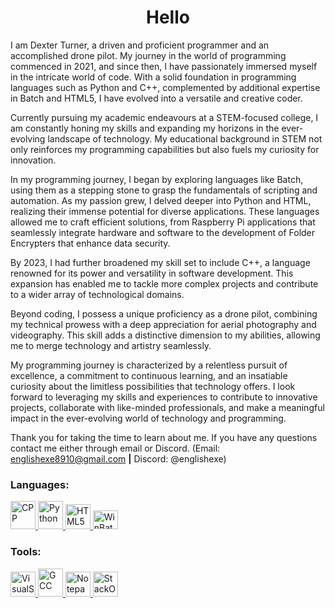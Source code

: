 <!-- Hello, this HTML document is very janky but works so I'm not going to change much, I hope you find my other repositories more interesting than this one! -->
<h1 align="center">Hello</h1>

<p align="left">
I am Dexter Turner, a driven and proficient programmer and an accomplished drone pilot. My journey in the world of programming commenced in 2021, and since then, I have passionately immersed myself in the intricate world of code. With a solid foundation in programming languages such as Python and C++, complemented by additional expertise in Batch and HTML5, I have evolved into a versatile and creative coder.

Currently pursuing my academic endeavours at a STEM-focused college, I am constantly honing my skills and expanding my horizons in the ever-evolving landscape of technology. My educational background in STEM not only reinforces my programming capabilities but also fuels my curiosity for innovation.

In my programming journey, I began by exploring languages like Batch, using them as a stepping stone to grasp the fundamentals of scripting and automation. As my passion grew, I delved deeper into Python and HTML, realizing their immense potential for diverse applications. These languages allowed me to craft efficient solutions, from Raspberry Pi applications that seamlessly integrate hardware and software to the development of Folder Encrypters that enhance data security.

By 2023, I had further broadened my skill set to include C++, a language renowned for its power and versatility in software development. This expansion has enabled me to tackle more complex projects and contribute to a wider array of technological domains.

Beyond coding, I possess a unique proficiency as a drone pilot, combining my technical prowess with a deep appreciation for aerial photography and videography. This skill adds a distinctive dimension to my abilities, allowing me to merge technology and artistry seamlessly.

My programming journey is characterized by a relentless pursuit of excellence, a commitment to continuous learning, and an insatiable curiosity about the limitless possibilities that technology offers. I look forward to leveraging my skills and experiences to contribute to innovative projects, collaborate with like-minded professionals, and make a meaningful impact in the ever-evolving world of technology and programming.

Thank you for taking the time to learn about me. If you have any questions contact me either through email or Discord. (Email: englishexe8910@gmail.com <b>|</b> Discord: @englishexe)
</p>

<h3 alight="left">Languages:</h3>
<p align="left"> 
<a href="https://cplusplus.com" target="_blank" rel="noreferrer"> 
<img src="https://upload.wikimedia.org/wikipedia/commons/thumb/1/18/ISO_C%2B%2B_Logo.svg/1200px-ISO_C%2B%2B_Logo.svg.png" alt="CPP" width="40" height="45"/>
</a>
<a href="https://www.python.org" target="_blank" rel="noreferrer"> 
<img src="https://upload.wikimedia.org/wikipedia/commons/thumb/c/c3/Python-logo-notext.svg/1869px-Python-logo-notext.svg.png" alt="Python" width="40" height="45"/>
</a>
<a href="https://html.com/html5/" target="_blank" rel="noreferrer"> 
<img src="https://upload.wikimedia.org/wikipedia/commons/thumb/3/38/HTML5_Badge.svg/240px-HTML5_Badge.svg.png" alt="HTML5" width="40" height="40"/> 
</a>
<a href="https://learn.microsoft.com/en-us/windows-server/administration/windows-commands/windows-commands" target="_blank" rel="noreferrer"> 
<img src="https://windowshacks.com/wp-content/uploads/2017/08/how-to-create-a-simple-batch-file.png" alt="WinBatch" width="40" height="30"/> <br> 
</a>

  
<h3 align="left">Tools:</h3> <p align="left"> 
<a href="https://code.visualstudio.com" target="_blank" rel="noreferrer"> 
<img src="https://upload.wikimedia.org/wikipedia/commons/thumb/9/9a/Visual_Studio_Code_1.35_icon.svg/2048px-Visual_Studio_Code_1.35_icon.svg.png" alt="VisualStudioCode" width="40" height="40"/> 
</a>
<a href="https://gcc.gnu.org" target="_blank" rel="noreferrer"> 
<img src="https://upload.wikimedia.org/wikipedia/commons/thumb/a/af/GNU_Compiler_Collection_logo.svg/1736px-GNU_Compiler_Collection_logo.svg.png" alt="GCC" width="40" height="45"/>
</a>
<a href="https://notepad-plus-plus.org/downloads/" target="_blank" rel="noreferrer"> 
<img src="https://upload.wikimedia.org/wikipedia/commons/thumb/6/69/Notepad%2B%2B_Logo.svg/2367px-Notepad%2B%2B_Logo.svg.png" alt="NotepadPlusPlus" width="40" height="40"/>
</a>
<a href="https://stackoverflow.com" target="_blank" rel="noreferrer"> 
<img src="https://upload.wikimedia.org/wikipedia/commons/thumb/e/ef/Stack_Overflow_icon.svg/768px-Stack_Overflow_icon.svg.png" alt="StackOverflow" width="40" height="40"/>
</a>
